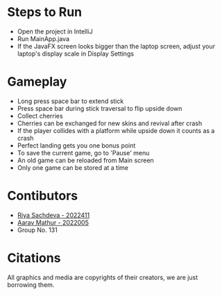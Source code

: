 # Steps to Run
- Open the project in IntelliJ
- Run MainApp.java
- If the JavaFX screen looks bigger than the laptop screen, adjust your laptop's display scale in Display Settings

# Gameplay
- Long press space bar to extend stick
- Press space bar during stick traversal to flip upside down
- Collect cherries
- Cherries can be exchanged for new skins and revival after crash
- If the player collides with a platform while upside down it counts as a crash
- Perfect landing gets you one bonus point
- To save the current game, go to 'Pause' menu
- An old game can be reloaded from Main screen
- Only one game can be stored at a time

# Contibutors
- [Riya Sachdeva - 2022411](https://github.com/riyasach189)
- [Aarav Mathur - 2022005](https://github.com/13100D)
- Group No. 131

# Citations
All graphics and media are copyrights of their creators, we are just borrowing them.
